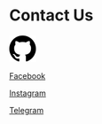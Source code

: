 # Contact Us

[![Github](./image/github.svg)](https://github.com)

[Facebook](https://facebook.com)

[Instagram](https://instagram.com)

[Telegram](https://t.me)
